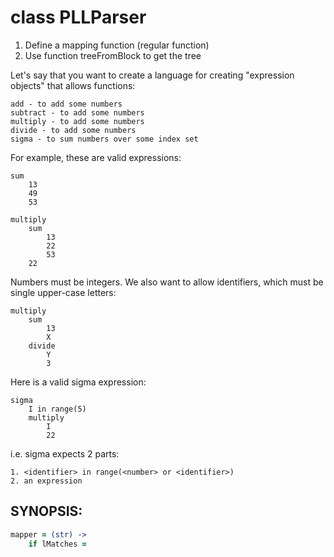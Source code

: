 class PLLParser
===============

1. Define a mapping function (regular function)
2. Use function treeFromBlock to get the tree

Let's say that you want to create a language for
creating "expression objects" that allows functions:

	add - to add some numbers
	subtract - to add some numbers
	multiply - to add some numbers
	divide - to add some numbers
	sigma - to sum numbers over some index set

For example, these are valid expressions:

```text
sum
	13
	49
	53
```

```text
multiply
	sum
		13
		22
		53
	22
```

Numbers must be integers.
We also want to allow identifiers, which must be single upper-case letters:

```text
multiply
	sum
		13
		X
	divide
		Y
		3
```

Here is a valid sigma expression:

```text
sigma
	I in range(5)
	multiply
		I
		22
```

i.e. sigma expects 2 parts:

	1. <identifier> in range(<number> or <identifier>)
	2. an expression

SYNOPSIS:
---------

```coffeescript
mapper = (str) ->
	if lMatches =



